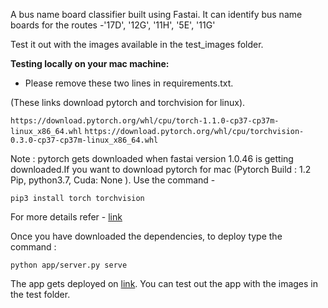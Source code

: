 A bus name board classifier built using Fastai. It can identify bus name boards for the routes -'17D', '12G', '11H', '5E', '11G' 

Test it out with the images available in the test_images folder.

**Testing locally on your mac machine:**

* Please remove these two lines in requirements.txt. 

(These links download pytorch and torchvision for linux).

`https://download.pytorch.org/whl/cpu/torch-1.1.0-cp37-cp37m-linux_x86_64.whl`
`https://download.pytorch.org/whl/cpu/torchvision-0.3.0-cp37-cp37m-linux_x86_64.whl`

Note : pytorch gets downloaded when fastai version 1.0.46 is getting downloaded.If you want to download pytorch for mac (Pytorch Build : 1.2 Pip, python3.7, Cuda: None ). Use the command -

`pip3 install torch torchvision`

For more details refer - [link](https://pytorch.org/)

Once you have downloaded the dependencies, to deploy type the command :

`python app/server.py serve`

The app gets deployed on [link](http://0.0.0.0:5042). You can test out the app with the images in the test folder. 



